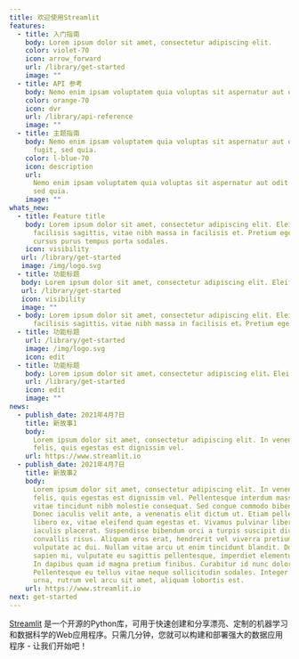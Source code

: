 ```yaml
---
title: 欢迎使用Streamlit
features:
  - title: 入门指南
    body: Lorem ipsum dolor sit amet, consectetur adipiscing elit.
    color: violet-70
    icon: arrow_forward
    url: /library/get-started
    image: ""
  - title: API 参考
    body: Nemo enim ipsam voluptatem quia voluptas sit aspernatur aut odit aut fugit, sed quia.
    color: orange-70
    icon: dvr
    url: /library/api-reference
    image: ""
  - title: 主题指南
    body: Nemo enim ipsam voluptatem quia voluptas sit aspernatur aut odit aut
      fugit, sed quia.
    color: l-blue-70
    icon: description
    url:
      Nemo enim ipsam voluptatem quia voluptas sit aspernatur aut odit aut fugit,
      sed quia.
    image: ""
whats_new: 
  - title: Feature title
    body: Lorem ipsum dolor sit amet, consectetur adipiscing elit. Eleifend a
      facilisis sagittis, vitae nibh massa in facilisis et. Pretium eget non
      cursus purus tempus porta sodales.
    icon: visibility
   url: /library/get-started
   image: /img/logo.svg
  - title: 功能标题
   body: Lorem ipsum dolor sit amet, consectetur adipiscing elit. Eleifend a facilisis sagittis, vitae nibh massa in facilisis et. Pretium eget non cursus purus tempus porta sodales.
   url: /library/get-started
   icon: visibility
   image: ""
  - body: Lorem ipsum dolor sit amet, consectetur adipiscing elit. Eleifend a
      facilisis sagittis，vitae nibh massa in facilisis et。Pretium eget non cursus purus tempus porta sodales。
  - title: 功能标题
    url: /library/get-started
    image: /img/logo.svg
    icon: edit
  - title: 功能标题
    body: Lorem ipsum dolor sit amet，consectetur adipiscing elit。Eleifend a facilisis sagittis，vitae nibh massa in facilisis et。Pretium eget non cursus purus tempus porta sodales。
    url: /library/get-started
    icon: edit
    image: ""
news:
  - publish_date: 2021年4月7日
    title: 新故事1
    body:
      Lorem ipsum dolor sit amet, consectetur adipiscing elit. In venenatis leo
      felis, quis egestas est dignissim vel.
    url: https://www.streamlit.io
  - publish_date: 2021年4月7日
    title: 新故事2
    body:
      Lorem ipsum dolor sit amet, consectetur adipiscing elit. In venenatis leo
      felis, quis egestas est dignissim vel. Pellentesque interdum massa metus,
      vitae tincidunt nibh molestie consequat. Sed congue commodo bibendum.
      Donec iaculis velit ante, a venenatis elit dictum ut. Etiam pellentesque
      libero ex, vitae eleifend quam egestas et. Vivamus pulvinar libero et
      iaculis placerat. Suspendisse bibendum orci a turpis suscipit dictum sed
      convallis risus. Aliquam eros erat, hendrerit vel viverra pretium,
      vulputate ac dui. Nullam vitae arcu ut enim tincidunt blandit. Donec
      sapien mi, vulputate eu sagittis pellentesque, imperdiet elementum nisl.
      In dapibus quam id magna pretium finibus. Curabitur id nunc dolor.
      Pellentesque eu tellus vitae neque sollicitudin sodales. Integer arcu
      urna, rutrum vel arcu sit amet, aliquam lobortis est.
    url: https://www.streamlit.io
next: get-started
---
```


[Streamlit](https://www.streamlit.io) 是一个开源的Python库，可用于快速创建和分享漂亮、定制的机器学习和数据科学的Web应用程序。只需几分钟，您就可以构建和部署强大的数据应用程序 - 让我们开始吧！
